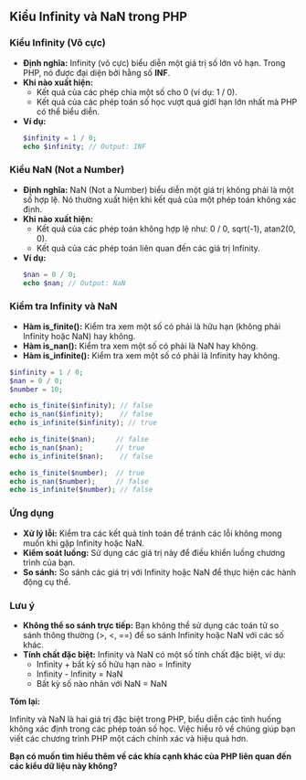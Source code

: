 ## Kiểu Infinity và NaN trong PHP

### Kiểu Infinity (Vô cực)

- **Định nghĩa:** Infinity (vô cực) biểu diễn một giá trị số lớn vô hạn. Trong PHP, nó được đại diện bởi hằng số **INF**.
- **Khi nào xuất hiện:**
  - Kết quả của các phép chia một số cho 0 (ví dụ: 1 / 0).
  - Kết quả của các phép toán số học vượt quá giới hạn lớn nhất mà PHP có thể biểu diễn.
- **Ví dụ:**
  ```php
  $infinity = 1 / 0;
  echo $infinity; // Output: INF
  ```

### Kiểu NaN (Not a Number)

- **Định nghĩa:** NaN (Not a Number) biểu diễn một giá trị không phải là một số hợp lệ. Nó thường xuất hiện khi kết quả của một phép toán không xác định.
- **Khi nào xuất hiện:**
  - Kết quả của các phép toán không hợp lệ như: 0 / 0, sqrt(-1), atan2(0, 0).
  - Kết quả của các phép toán liên quan đến các giá trị Infinity.
- **Ví dụ:**
  ```php
  $nan = 0 / 0;
  echo $nan; // Output: NaN
  ```

### Kiểm tra Infinity và NaN

- **Hàm is_finite():** Kiểm tra xem một số có phải là hữu hạn (không phải Infinity hoặc NaN) hay không.
- **Hàm is_nan():** Kiểm tra xem một số có phải là NaN hay không.
- **Hàm is_infinite():** Kiểm tra xem một số có phải là Infinity hay không.

```php
$infinity = 1 / 0;
$nan = 0 / 0;
$number = 10;

echo is_finite($infinity); // false
echo is_nan($infinity);    // false
echo is_infinite($infinity); // true

echo is_finite($nan);     // false
echo is_nan($nan);        // true
echo is_infinite($nan);    // false

echo is_finite($number);  // true
echo is_nan($number);     // false
echo is_infinite($number); // false
```

### Ứng dụng

- **Xử lý lỗi:** Kiểm tra các kết quả tính toán để tránh các lỗi không mong muốn khi gặp Infinity hoặc NaN.
- **Kiểm soát luồng:** Sử dụng các giá trị này để điều khiển luồng chương trình của bạn.
- **So sánh:** So sánh các giá trị với Infinity hoặc NaN để thực hiện các hành động cụ thể.

### Lưu ý

- **Không thể so sánh trực tiếp:** Bạn không thể sử dụng các toán tử so sánh thông thường (>, <, ==) để so sánh Infinity hoặc NaN với các số khác.
- **Tính chất đặc biệt:** Infinity và NaN có một số tính chất đặc biệt, ví dụ:
  - Infinity + bất kỳ số hữu hạn nào = Infinity
  - Infinity - Infinity = NaN
  - Bất kỳ số nào nhân với NaN = NaN

**Tóm lại:**

Infinity và NaN là hai giá trị đặc biệt trong PHP, biểu diễn các tình huống không xác định trong các phép toán số học. Việc hiểu rõ về chúng giúp bạn viết các chương trình PHP một cách chính xác và hiệu quả hơn.

**Bạn có muốn tìm hiểu thêm về các khía cạnh khác của PHP liên quan đến các kiểu dữ liệu này không?**
